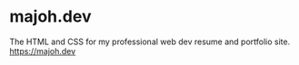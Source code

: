 majoh.dev
===========

The HTML and CSS for my professional web dev resume and portfolio site. https://majoh.dev
